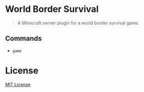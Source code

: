 # World Border Survival

> A Minecraft server plugin for a world border survival game.

## Commands

- `game`

# License

[MIT License](LICENSE)